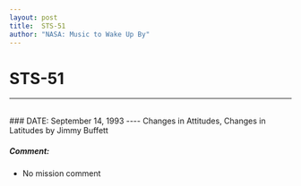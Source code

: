 ```yaml
---
layout: post
title:  STS-51
author: "NASA: Music to Wake Up By"
---
```


# STS-51
----
<br/>
### DATE: September 14, 1993
----
Changes in Attitudes, Changes in Latitudes by Jimmy Buffett

##### Comment:
* No mission comment
